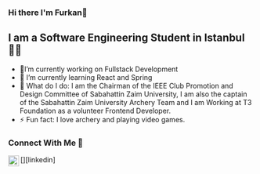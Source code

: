 ### Hi there I'm Furkan👋

## I am a Software Engineering Student in Istanbul 👨‍🎓

- 🔭I’m currently working on Fullstack Development
- 🌱 I’m currently learning React and Spring
- 👻 What do I do: I am the Chairman of the IEEE Club Promotion and Design Committee of Sabahattin Zaim University, I am also the captain of the Sabahattin Zaim University Archery Team and I am Working at T3 Foundation as a volunteer Frontend Developer.
- ⚡ Fun fact: I love archery and playing video games.

### Connect With Me 🤙

[<img align="left" alt="furkanlebit | linkedIn" width="22px" src="https://cdn.jsdelivr.net/npm/simple-icon@v3/icons/linkedin.svg"/>][linkedin]
